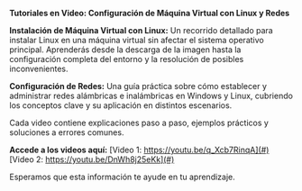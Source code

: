 **Tutoriales en Video: Configuración de Máquina Virtual con Linux y Redes**

**Instalación de Máquina Virtual con Linux:** Un recorrido detallado para instalar Linux en una máquina virtual sin afectar el sistema operativo principal. Aprenderás desde la descarga de la imagen hasta la configuración completa del entorno y la resolución de posibles inconvenientes.

**Configuración de Redes:** Una guía práctica sobre cómo establecer y administrar redes alámbricas e inalámbricas en Windows y Linux, cubriendo los conceptos clave y su aplicación en distintos escenarios.

Cada video contiene explicaciones paso a paso, ejemplos prácticos y soluciones a errores comunes.

**Accede a los videos aquí:**
[Video 1: https://youtu.be/q_Xcb7RinqA](#)
[Video 2: https://youtu.be/DnWh8j25eKk](#)

Esperamos que esta información te ayude en tu aprendizaje. 